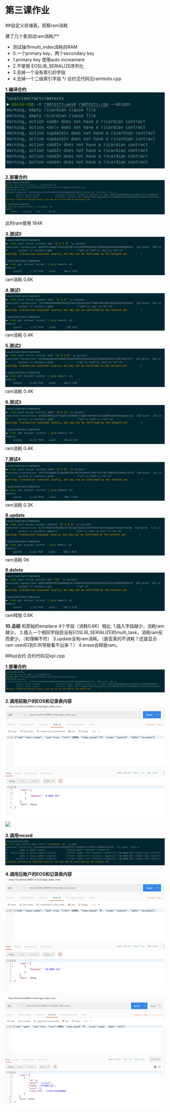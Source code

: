 # 第三课作业
##自定义存储表，观察ram消耗

建了几个表测试ram消耗/**
 * 测试操作multi_index消耗的RAM
 * 0.一个primary key，两个secondary key
 * 1.primary key 使用auto increament
 * 2.不使用 EOSLIB_SERIALIZE序列化
 * 3.去掉一个没有索引的字段
 * 4.去掉一个二级索引字段
 */
合约见代码见ramtests.cpp

**1.编译合约**
![](https://github.com/yijie37/eos_course/blob/master/lesson3/resources/ramtests_compile.png)

**2.部署合约**
![](https://github.com/yijie37/eos_course/blob/master/lesson3/resources/deploy_ram0.png)

此时ram使用 184K

**3.测试0**
![](https://github.com/yijie37/eos_course/blob/master/lesson3/resources/add.png)
ram消耗 0.6K

**4.测试1**
![](https://github.com/yijie37/eos_course/blob/master/lesson3/resources/add1.png)
ram消耗 0.4K

**5.测试2**
![](https://github.com/yijie37/eos_course/blob/master/lesson3/resources/add2.png)
ram消耗 0.4K

**6.测试3**
![](https://github.com/yijie37/eos_course/blob/master/lesson3/resources/add3.png)
ram消耗 0.4K

**7.测试4**
![](https://github.com/yijie37/eos_course/blob/master/lesson3/resources/add4.png)
ram消耗 0.3K

**8.update**
![](https://github.com/yijie37/eos_course/blob/master/lesson3/resources/update.png)
ram消耗 0K

**9.delete**
![](https://github.com/yijie37/eos_course/blob/master/lesson3/resources/del.png)
ram释放 0.6K

**10.总结**
和原始的emplace 4个字段（消耗0.6K）相比:
1.插入字段越少，消耗ram越少。
2.插入一个相同字段但没有EOSLIB_SERIALIZE的multi_task，消耗ram反而更少。（和理解不符）
3.update没有ram消耗。（是否真的不消耗？还是显示ram used只到0.1K导致看不出来？）
4.erase会释放ram。

##kpi合约
合约代码见kpi.cpp

**1.部署合约**
![](https://github.com/yijie37/eos_course/blob/master/lesson3/resources/deploy_kpi.png)

**2.调用前账户的EOS和记录表内容**
![](https://github.com/yijie37/eos_course/blob/master/lesson3/resources/before_token.png)

![](https://github.com/yijie37/eos_course/blob/master/lesson3/resources/before_record.png)

**3.调用record**
![](https://github.com/yijie37/eos_course/blob/master/lesson3/resources/call_record.png)

**4.调用后账户的EOS和记录表内容**
![](https://github.com/yijie37/eos_course/blob/master/lesson3/resources/after_token.png)

![](https://github.com/yijie37/eos_course/blob/master/lesson3/resources/after_record.png)

